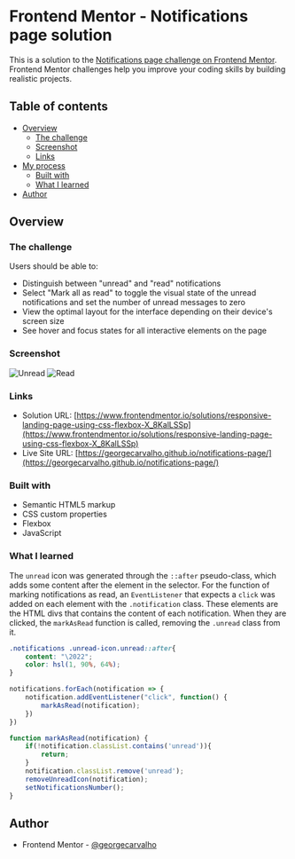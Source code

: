 # Frontend Mentor - Notifications page solution

This is a solution to the [Notifications page challenge on Frontend Mentor](https://www.frontendmentor.io/challenges/notifications-page-DqK5QAmKbC). Frontend Mentor challenges help you improve your coding skills by building realistic projects. 

## Table of contents

- [Overview](#overview)
  - [The challenge](#the-challenge)
  - [Screenshot](#screenshot)
  - [Links](#links)
- [My process](#my-process)
  - [Built with](#built-with)
  - [What I learned](#what-i-learned)
- [Author](#author)

## Overview

### The challenge

Users should be able to:

- Distinguish between "unread" and "read" notifications
- Select "Mark all as read" to toggle the visual state of the unread notifications and set the number of unread messages to zero
- View the optimal layout for the interface depending on their device's screen size
- See hover and focus states for all interactive elements on the page

### Screenshot

![Unread](./assets/images/unread.jpg)
![Read](./assets/images/read.jpg)

### Links

- Solution URL: [https://www.frontendmentor.io/solutions/responsive-landing-page-using-css-flexbox-X_8KalLSSp](https://www.frontendmentor.io/solutions/responsive-landing-page-using-css-flexbox-X_8KalLSSp)
- Live Site URL: [https://georgecarvalho.github.io/notifications-page/](https://georgecarvalho.github.io/notifications-page/)

### Built with

- Semantic HTML5 markup
- CSS custom properties
- Flexbox
- JavaScript

### What I learned

The `unread` icon was generated through the `::after` pseudo-class, which adds some content after the element in the selector. For the function of marking notifications as read, an `EventListener` that expects a `click` was added on each element with the `.notification` class. These elements are the HTML divs that contains the content of each notification. When they are clicked, the `markAsRead` function is called, removing the `.unread` class from it.

```css
.notifications .unread-icon.unread::after{
    content: "\2022";
    color: hsl(1, 90%, 64%);
}
```
```js
notifications.forEach(notification => {
    notification.addEventListener("click", function() {
        markAsRead(notification);
    })
})

function markAsRead(notification) {
    if(!notification.classList.contains('unread')){
        return;
    }
    notification.classList.remove('unread');
    removeUnreadIcon(notification);
    setNotificationsNumber();
}
```

## Author

- Frontend Mentor - [@georgecarvalho](https://www.frontendmentor.io/profile/georgecarvalho)
